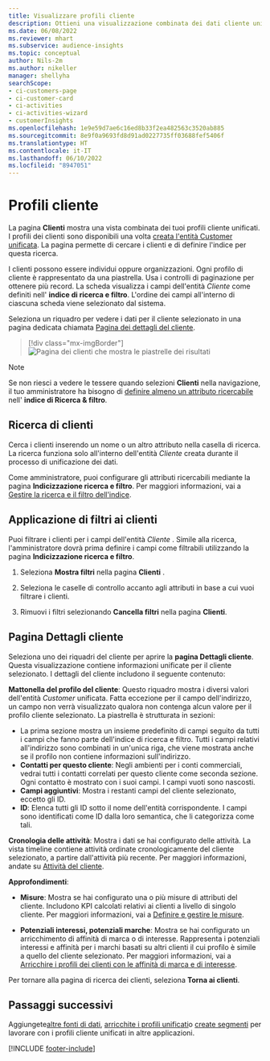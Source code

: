 ```yaml
---
title: Visualizzare profili cliente
description: Ottieni una visualizzazione combinata dei dati cliente unificati.
ms.date: 06/08/2022
ms.reviewer: mhart
ms.subservice: audience-insights
ms.topic: conceptual
author: Nils-2m
ms.author: nikeller
manager: shellyha
searchScope:
- ci-customers-page
- ci-customer-card
- ci-activities
- ci-activities-wizard
- customerInsights
ms.openlocfilehash: 1e9e59d7ae6c16ed8b33f2ea482563c3520ab885
ms.sourcegitcommit: 8e9f0a9693fd8d91ad0227735ff03688fef5406f
ms.translationtype: HT
ms.contentlocale: it-IT
ms.lasthandoff: 06/10/2022
ms.locfileid: "8947051"
---
```

# <a name="customer-profiles"></a>Profili cliente

La pagina **Clienti** mostra una vista combinata dei tuoi profili cliente unificati. I profili dei clienti sono disponibili una volta [creata l'entità Customer unificata](data-unification.md). La pagina permette di cercare i clienti e di definire l'indice per questa ricerca.

I clienti possono essere individui oppure organizzazioni. Ogni profilo di cliente è rappresentato da una piastrella. Usa i controlli di paginazione per ottenere più record. La scheda visualizza i campi dell'entità *Cliente* come definiti nell' **indice di ricerca e filtro**. L'ordine dei campi all'interno di ciascuna scheda viene selezionato dal sistema.

Seleziona un riquadro per vedere i dati per il cliente selezionato in una pagina dedicata chiamata [Pagina dei dettagli del cliente](customer-profiles.md#customer-details-page).

> [!div class="mx-imgBorder"]
> ![Pagina dei clienti che mostra le piastrelle dei risultati](media/customers-page-result-tiles-B2C.png "Pagina dei clienti che mostra le piastrelle dei risultati")

> [!NOTE]
> Se non riesci a vedere le tessere quando selezioni **Clienti** nella navigazione, il tuo amministratore ha bisogno di [definire almeno un attributo ricercabile](search-filter-index.md) nell' **indice di Ricerca & filtro**.

## <a name="search-for-customers"></a>Ricerca di clienti

Cerca i clienti inserendo un nome o un altro attributo nella casella di ricerca. La ricerca funziona solo all'interno dell'entità *Cliente* creata durante il processo di unificazione dei dati.

Come amministratore, puoi configurare gli attributi ricercabili mediante la pagina **Indicizzazione ricerca e filtro**. Per maggiori informazioni, vai a [Gestire la ricerca e il filtro dell'indice](search-filter-index.md).

## <a name="filter-customers"></a>Applicazione di filtri ai clienti

Puoi filtrare i clienti per i campi dell'entità *Cliente* . Simile alla ricerca, l'amministratore dovrà prima definire i campi come filtrabili utilizzando la pagina **Indicizzazione ricerca e filtro**.

1. Seleziona **Mostra filtri** nella pagina **Clienti** .

1. Seleziona le caselle di controllo accanto agli attributi in base a cui vuoi filtrare i clienti.

1. Rimuovi i filtri selezionando **Cancella filtri** nella pagina **Clienti**.

## <a name="customer-details-page"></a>Pagina Dettagli cliente

Seleziona uno dei riquadri del cliente per aprire la **pagina Dettagli cliente**. Questa visualizzazione contiene informazioni unificate per il cliente selezionato. I dettagli del cliente includono il seguente contenuto:

**Mattonella del profilo del cliente**: Questo riquadro mostra i diversi valori dell'entità *Customer* unificata. Fatta eccezione per il campo dell'indirizzo, un campo non verrà visualizzato qualora non contenga alcun valore per il profilo cliente selezionato. La piastrella è strutturata in sezioni:

- La prima sezione mostra un insieme predefinito di campi seguito da tutti i campi che fanno parte dell'indice di ricerca e filtro. Tutti i campi relativi all'indirizzo sono combinati in un'unica riga, che viene mostrata anche se il profilo non contiene informazioni sull'indirizzo.
- **Contatti per questo cliente**: Negli ambienti per i conti commerciali, vedrai tutti i contatti correlati per questo cliente come seconda sezione. Ogni contatto è mostrato con i suoi campi. I campi vuoti sono nascosti.
- **Campi aggiuntivi**: Mostra i restanti campi del cliente selezionato, eccetto gli ID.
- **ID**: Elenca tutti gli ID sotto il nome dell'entità corrispondente. I campi sono identificati come ID dalla loro semantica, che li categorizza come tali.

**Cronologia delle attività**: Mostra i dati se hai configurato delle attività. La vista timeline contiene attività ordinate cronologicamente del cliente selezionato, a partire dall'attività più recente. Per maggiori informazioni, andate su [Attività del cliente](activities.md).

**Approfondimenti**:

- **Misure**: Mostra se hai configurato una o più misure di attributi del cliente. Includono KPI calcolati relativi ai clienti a livello di singolo cliente. Per maggiori informazioni, vai a [Definire e gestire le misure](measures.md).

- **Potenziali interessi, potenziali marche**: Mostra se hai configurato un arricchimento di affinità di marca o di interesse. Rappresenta i potenziali interessi e affinità per i marchi basati su altri clienti il cui profilo è simile a quello del cliente selezionato. Per maggiori informazioni, vai a [Arricchire i profili dei clienti con le affinità di marca e di interesse](enrichment-microsoft.md).

Per tornare alla pagina di ricerca dei clienti, seleziona **Torna ai clienti**.

## <a name="next-steps"></a>Passaggi successivi

Aggiungete[altre fonti di dati](data-sources.md), [arricchite i profili unificati](enrichment-hub.md)o [create segmenti](segments.md) per lavorare con i profili cliente unificati in altre applicazioni.

[!INCLUDE [footer-include](includes/footer-banner.md)]
